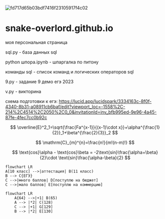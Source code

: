 ![fd717d65b03bdf7416f23105917f4c02](https://user-images.githubusercontent.com/114642606/207787837-2268d478-a4af-40e4-a322-65b9c5c1e0a9.png)

# snake-overlord.github.io

моя персональная страница

sql.py - база данных sql

python шпора.ipynb - шпаргалка по питону

команды sql - список команд и логических операторов sql

9.py - задание 9 демо егэ 2023

v.py - викторина

схема подготовки к егэ:
https://lucid.app/lucidspark/3334163c-8f0f-4340-8b31-a08911cb6baf/edit?viewport_loc=-1558%2C-214%2C4514%2C2050%2C0_0&invitationId=inv_bfb995ed-9e96-4a45-87fe-4fec7cc0b92c


$$ \overline{E}^2_1=\sqrt{\frac{Fa^{x-1}}{(x-1)\cdot x}}+\alpha^{\frac{1}{2}}_1+\beta^{\frac{2}{3}}_2 $$

$$ \mathrm{C}_{m}^{n}=\frac{n!}{m!(n-m)!} $$

$$ \text{cos}\alpha - \text{cos}\beta = -2\text{sin}\frac{\alpha+\beta}{2}\cdot \text{sin}\frac{\alpha-\beta}{2} $$

``` mermaid
flowchart LR
A[10 класс] -->|аттестация| B(11 класс)
B --> C{ЕГЭ}
C -->|много баллов| D[поступлю на бюджет]
C -->|мало баллов| E[поступлю на коммерцию]
```

``` mermaid
flowchart LR
    A{64} -->|+1| B(65)
    A --> |*2| C(128)
    C --> |+1| G[129]
    B --> |*2| E[130]
```

